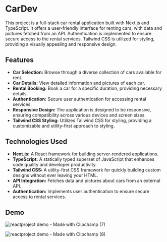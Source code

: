 # CarDev

This project is a full-stack car rental application built with Next.js and TypeScript. It offers a user-friendly interface for renting cars, with data and pictures fetched from an API. Authentication is implemented to ensure secure access to the rental services. Tailwind CSS is utilized for styling, providing a visually appealing and responsive design.

## Features

- **Car Selection:** Browse through a diverse collection of cars available for rent.
- **Car Details:** View detailed information and pictures of each car.
- **Rental Booking:** Book a car for a specific duration, providing necessary details.
- **Authentication:** Secure user authentication for accessing rental services.
- **Responsive Design:** The application is designed to be responsive, ensuring compatibility across various devices and screen sizes.
- **Tailwind CSS Styling:** Utilizes Tailwind CSS for styling, providing a customizable and utility-first approach to styling.

## Technologies Used

- **Next.js:** A React framework for building server-rendered applications.
- **TypeScript:** A statically typed superset of JavaScript that enhances code quality and developer productivity.
- **Tailwind CSS:** A utility-first CSS framework for quickly building custom designs without ever leaving your HTML.
- **API Integration:** Fetches data and pictures about cars from an external API.
- **Authentication:** Implements user authentication to ensure secure access to rental services.

## Demo

![reactproject demo - Made with Clipchamp (7)](https://github.com/denimozh/cardev/assets/115919942/663b6078-a9de-4ecf-b300-dea70c2a2265)

![reactproject demo - Made with Clipchamp (8)](https://github.com/denimozh/cardev/assets/115919942/db38432e-33fa-4c80-b932-d87678f555c2)
